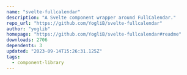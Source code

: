 ```yaml
---
name: "svelte-fullcalendar"
description: "A Svelte component wrapper around FullCalendar."
repo_url: "https://github.com/YogliB/svelte-fullcalendar"
author: "yoglib"
homepage: "https://github.com/YogliB/svelte-fullcalendar#readme"
downloads: 2706
dependents: 3
updated: "2023-09-14T15:26:31.125Z"
tags: 
  - component-library
---
```

